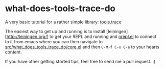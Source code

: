 # what-does-tools-trace-do

A very basic tutorial for a rather simple library: [tools.trace](https://github.com/clojure/tools.trace)

The easiest way to get up and running is to install [leiningen][http://leiningen.org/] to get your REPL and running and [nrepl.el](https://github.com/kingtim/nrepl.el) to connect to it from emacs where you can then navigate to [src/what_does_tools_trace_do/core.el](https://github.com/timvisher/what-does-tools-trace-do/blob/master/src/what_does_tools_trace_do/core.clj) and then `C-M-f C-x C-e` to your hearts content.

If you have other getting started tips, feel free to send me a pull request. :)
